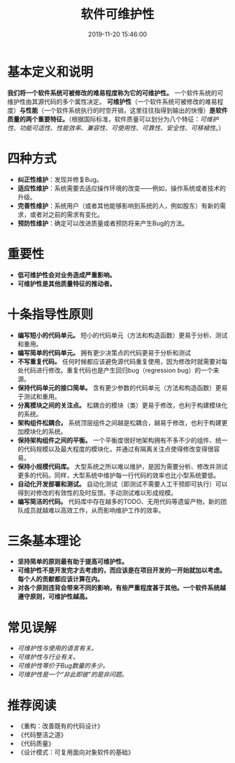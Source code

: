 ﻿---
title: 软件可维护性
date: 2019-11-20 15:46:00
summary: 本文分享软件可维护性的相关内容。
tags:
- 软件质量
- 软件工程
categories:
- 软件工程
---

# 基本定义和说明

**我们将一个软件系统可被修改的难易程度称为它的可维护性。**
一个软件系统的可维护性由其源代码的多个属性决定。
**可维护性**（一个软件系统可被修改的难易程度）**与性能**（一个软件系统执行的时空开销，这里往往指得到输出的快慢）**是软件质量的两个重要特征。**（根据国际标准，软件质量可以划分为八个特征：*可维护性*、*功能可适性*、*性能效率*、*兼容性*、*可使用性*、*可靠性*、*安全性*、*可移植性*。）

# 四种方式

 - **纠正性维护**：发现并修复Bug。
 - **适应性维护**：系统需要去适应操作环境的改变——例如，操作系统或者技术的升级。
 - **完善性维护**：系统用户（或者其他能够影响到系统的人，例如股东）有新的需求，或者对之前的需求有变化。
 - **预防性维护**：确定可以改进质量或者预防将来产生Bug的方法。

# 重要性

 - **低可维护性会对业务造成严重影响。**
 - **可维护性是其他质量特征的推动者。**

# 十条指导性原则

 - **编写短小的代码单元。**
   短小的代码单元（方法和构造函数）更易于分析、测试和重用。
 - **编写简单的代码单元。**
   拥有更少决策点的代码更易于分析和测试
 - **不写重复代码。**
   任何时候都应该避免源代码重复使用，因为修改时就需要对每处代码进行修改。重复代码也是产生回归bug（regression bug）的一个来源。
 - **保持代码单元的接口简单。**
   含有更少参数的代码单元（方法和构造函数）更易于测试和重用。
 - **分离模块之间的关注点。**
   松耦合的模块（类）更易于修改，也利于构建模块化的系统。
 - **架构组件松耦合。**
   系统顶层组件之间越是松耦合，越易于修改，也利于构建更加模块化的系统。
 - **保持架构组件之间的平衡。**
   一个平衡度很好地架构拥有不多不少的组件、统一的代码规模以及最大程度的模块化，并通过有隔离关注点使得修改变得很容易。
 - **保持小规模代码库。**
   大型系统之所以难以维护，是因为需要分析、修改并测试更多的代码。同样，大型系统中维护每一行代码的效率也比小型系统要低。
 - **自动化开发部署和测试。**
   自动化测试（即测试不需要人工干预即可执行）可以得到对修改的有效性的及时反馈。手动测试难以形成规模。
 - **编写简洁的代码。**
   代码库中存在越多的TODO、无用代码等遗留产物，新的团队成员就越难以高效工作，从而影响维护工作的效率。

# 三条基本理论

 - **坚持简单的原则最有助于提高可维护性。**
 - **可维护性不是开发完才去考虑的，而应该是在项目开发的一开始就加以考虑。每个人的贡献都应该计算在内。**
 - **对各个原则违背会带来不同的影响，有些严重程度甚于其他。一个软件系统越遵守原则，可维护性越高。**

# 常见误解

 - *可维护性与使用的语言有关。*
 - *可维护性与行业有关。*
 - *可维护性等价于Bug数量的多少。*
 - *可维护性是一个“非此即彼”的是非问题。*

# 推荐阅读

 - 《重构：改善既有的代码设计》
 - 《代码整洁之道》
 - 《代码质量》
 - 《设计模式：可复用面向对象软件的基础》
